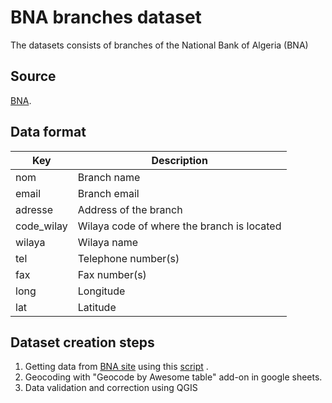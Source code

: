 # BNA branches dataset
The datasets consists of branches of the National Bank of Algeria (BNA)


## Source
[BNA](https://www.bna.dz/fr/).

 

## Data format

| Key          | Description | 
| ------------ | -----------------------|
| nom       |Branch name |
| email     |Branch email                 |
| adresse |Address of the branch |
| code_wilay| Wilaya code of where the branch is located |
| wilaya |Wilaya name                |
| tel | Telephone number(s)                 |
| fax | Fax number(s) |
| long | Longitude                 |
| lat |Latitude            |

## Dataset creation steps

1. Getting data from  [BNA site](https://www.bna.dz/fr/) using this [script](https://github.com/transformatek/geo-enabled-datasets/blob/main/dz-datasets/bna-branches/script.ipynb) .
2. Geocoding with "Geocode by Awesome table" add-on in google sheets.
3. Data validation and correction using QGIS
